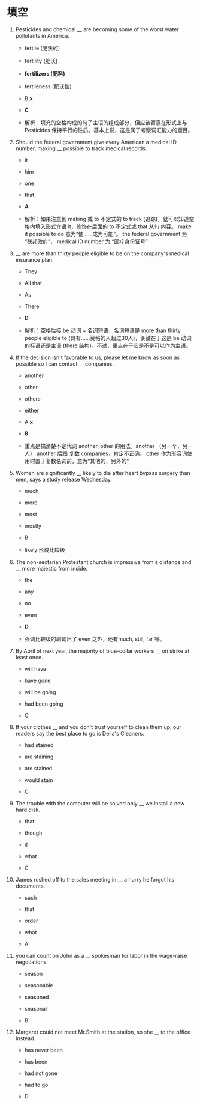 # 填空

1. Pesticides and chemical __ are becoming some of the worst water pollutants in America.
    - fertile (肥沃的)
    - fertility (肥沃)
    - **fertilizers (肥料)**
    - fertileness (肥沃性)

    - B **x**
    - **C**
    - 解析：填充的空格构成的句子主语的组成部分，但应该留意在形式上与 Pesticides 保持平行的性质。基本上说，这是属于考察词汇能力的题目。

1. Should the federal government give every American a medical ID number, making __ possible to track medical records.
    - it
    - him
    - one
    - that

    - **A**
    - 解析：如果注意到 making 或 to 不定式的 to track (追踪)，就可以知道空格内填入形式宾语 it，修饰在后面的 to 不定式或 that 从句 内容。 make it possible to do 意为“使……成为可能”。 the federal government 为 “联邦政府”， medical ID number 为 “医疗身份证号”

1. __ are more than thirty people eligible to be on the company's medical insurance plan.
    - They
    - All that
    - As
    - There

    - **D**
    - 解析：空格后接 be 动词  + 名词短语，名词短语是 more than thirty people eligible to (具有……资格的人超过30人)，关键在于这是 be 动词的标语还是主语 (there 结构)。不过，重点在于它是不是可以作为主语。

1. If the decision isn't favorable to us, please let me know as soon as possible so I can contact __ companies.
    - another
    - other
    - others
    - either

    - A **x**
    - **B**
    - 重点是搞清楚不定代词 another, other 的用法。another （另一个，另一人） another 后跟 复数 companies，肯定不正确。 other 作为形容词使用时置于复数名词前，意为“其他的，另外的”

1. Women are significantly __ likely to die after heart bypass surgery than men, says a study release Wednesday.
    - much
    - more
    - most
    - mostly

    - B
    - likely 形成比较级

1. The non-sectarian Protestant church is impressive from a  distance and __ more majestic from inside.
    - the
    - any
    - no
    - even

    - **D**
    - 强调比较级的副词出了 even 之外，还有much, still, far 等。

1. By April of next year, the majority of blue-collar workers __ on strike at least once.

    - will have
    - have gone
    - will be going
    - had been going

    - C

1. If your clothes __ and you don't trust yourself to clean them up, our readers say the best place to go is Della's Cleaners.

    - had stained
    - are staining
    - are stained
    - would stain

    - C

1. The trouble with the computer will be solved only __ we install a new hard disk.

    - that
    - though
    - if
    - what

    - C

1. James rushed off to the sales meeting in __ a hurry he forgot his documents.

    - such
    - that
    - order
    - what

    - A

1. you can count on John as a __ spokesman for labor in the wage-raise negotiations.

    - season
    - seasonable
    - seasoned
    - seasonal

    - B

1. Margaret could not meet Mr.Smith at the station, so she __ to the office instead.

    - has never been
    - has been
    - had not gone
    - had to go

    - D